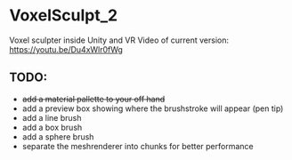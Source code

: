 # VoxelSculpt_2
 Voxel sculpter inside Unity and VR
Video of current version: https://youtu.be/Du4xWlr0fWg

## TODO:

- ~~add a material pallette to your off hand~~
- add a preview box showing where the brushstroke will appear (pen tip)
- add a line brush
- add a box brush
- add a sphere brush
- separate the meshrenderer into chunks for better performance